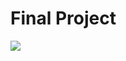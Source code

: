 # Final Project

[![](https://github.com/meghnapamula/final-project/actions/workflows/tests.yml/badge.svg)](https://github.com/meghnapamula/final-project/actions/workflows/tests.yml)

```
